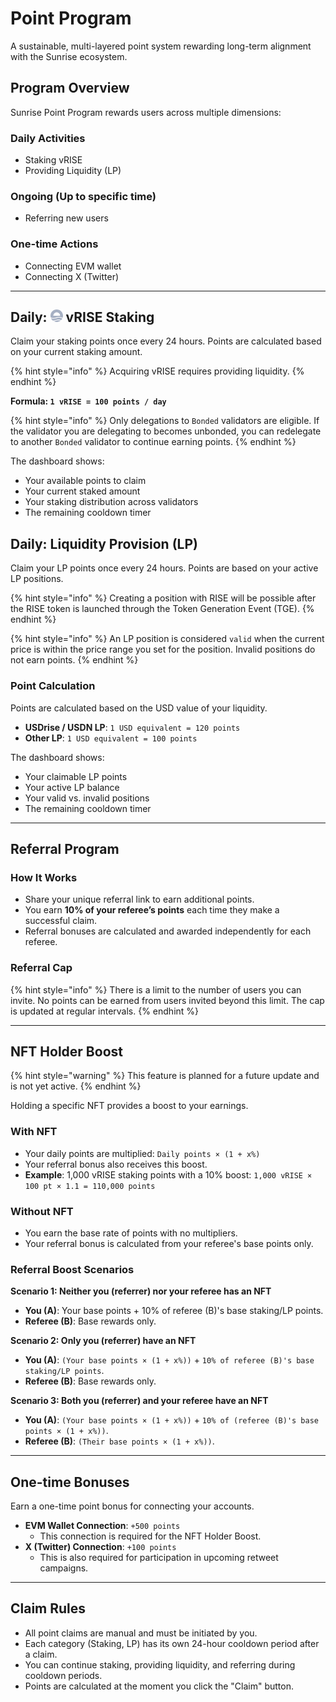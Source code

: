 # Point Program

A sustainable, multi-layered point system rewarding long-term alignment with the Sunrise ecosystem.

## Program Overview

Sunrise Point Program rewards users across multiple dimensions:

### Daily Activities

* Staking vRISE
* Providing Liquidity (LP)

### Ongoing (Up to specific time)

* Referring new users

### One-time Actions

* Connecting EVM wallet
* Connecting X (Twitter)

***

## Daily: ![vRISE](../../.gitbook/assets/vRISE.png) vRISE Staking

Claim your staking points once every 24 hours. Points are calculated based on your current staking amount.

{% hint style="info" %}
Acquiring vRISE requires providing liquidity.
{% endhint %}

**Formula: `1 vRISE = 100 points / day`**

{% hint style="info" %}
Only delegations to `Bonded` validators are eligible. If the validator you are delegating to becomes unbonded, you can redelegate to another `Bonded` validator to continue earning points.
{% endhint %}

The dashboard shows:

* Your available points to claim
* Your current staked amount
* Your staking distribution across validators
* The remaining cooldown timer

## Daily: Liquidity Provision (LP)

Claim your LP points once every 24 hours. Points are based on your active LP positions.

{% hint style="info" %}
Creating a position with RISE will be possible after the RISE token is launched through the Token Generation Event (TGE).
{% endhint %}

{% hint style="info" %}
An LP position is considered `valid` when the current price is within the price range you set for the position. Invalid positions do not earn points.
{% endhint %}

### Point Calculation

Points are calculated based on the USD value of your liquidity.

* **USDrise / USDN LP**: `1 USD equivalent = 120 points`
* **Other LP**: `1 USD equivalent = 100 points`

The dashboard shows:

* Your claimable LP points
* Your active LP balance
* Your valid vs. invalid positions
* The remaining cooldown timer

***

## Referral Program

### How It Works

* Share your unique referral link to earn additional points.
* You earn **10% of your referee’s points** each time they make a successful claim.
* Referral bonuses are calculated and awarded independently for each referee.

### Referral Cap

{% hint style="info" %}
There is a limit to the number of users you can invite. No points can be earned from users invited beyond this limit. The cap is updated at regular intervals.
{% endhint %}

***

## NFT Holder Boost

{% hint style="warning" %}
This feature is planned for a future update and is not yet active.
{% endhint %}

Holding a specific NFT provides a boost to your earnings.

### With NFT

* Your daily points are multiplied: `Daily points × (1 + x%)`
* Your referral bonus also receives this boost.
* **Example**: 1,000 vRISE staking points with a 10% boost: `1,000 vRISE × 100 pt × 1.1 = 110,000 points`

### Without NFT

* You earn the base rate of points with no multipliers.
* Your referral bonus is calculated from your referee's base points only.

### Referral Boost Scenarios

**Scenario 1: Neither you (referrer) nor your referee has an NFT**

* **You (A)**: Your base points + 10% of referee (B)'s base staking/LP points.
* **Referee (B)**: Base rewards only.

**Scenario 2: Only you (referrer) have an NFT**

* **You (A)**: `(Your base points × (1 + x%))` + `10% of referee (B)'s base staking/LP points`.
* **Referee (B)**: Base rewards only.

**Scenario 3: Both you (referrer) and your referee have an NFT**

* **You (A)**: `(Your base points × (1 + x%))` + `10% of (referee (B)'s base points × (1 + x%))`.
* **Referee (B)**: `(Their base points × (1 + x%))`.

***

## One-time Bonuses

Earn a one-time point bonus for connecting your accounts.

* **EVM Wallet Connection**: `+500 points`
  * This connection is required for the NFT Holder Boost.
* **X (Twitter) Connection**: `+100 points`
  * This is also required for participation in upcoming retweet campaigns.

***

## Claim Rules

* All point claims are manual and must be initiated by you.
* Each category (Staking, LP) has its own 24-hour cooldown period after a claim.
* You can continue staking, providing liquidity, and referring during cooldown periods.
* Points are calculated at the moment you click the "Claim" button.
